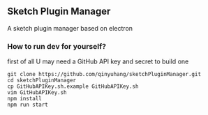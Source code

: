 ## Sketch Plugin Manager

A sketch plugin manager based on electron

### How to run dev for yourself?
first of all U may need a GitHub API key and secret to build one

```
git clone https://github.com/qinyuhang/sketchPluginManager.git
cd sketchPluginManager
cp GitHubAPIKey.sh.example GitHubAPIKey.sh
vim GitHubAPIKey.sh
npm install
npm run start
```


